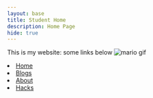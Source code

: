 ```yaml
---
layout: base
title: Student Home 
description: Home Page
hide: true
---
```


This is my website: some links below
<img src="https://media.tenor.com/xKJ0blGgIlQAAAAM/dance-happy.gif" alt="mario gif">
</ul>
<li><a href = "zachpeltz.github.io/zach_2025/">Home</a></li>
  <li><a href="https://zachpeltz.github.io/zach_2025/blogs/">Blogs</a></li>
  <li><a href="https://zachpeltz.github.io/zach_2025/about/">About</a></li>
  <li><a href="https://zachpeltz.github.io/zach_2025/devops/hacks">Hacks</a></li>
</ul>
